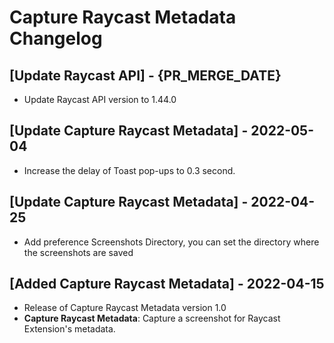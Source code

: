 # Capture Raycast Metadata Changelog

## [Update Raycast API] - {PR_MERGE_DATE}

- Update Raycast API version to 1.44.0

## [Update Capture Raycast Metadata] - 2022-05-04

- Increase the delay of Toast pop-ups to 0.3 second.

## [Update Capture Raycast Metadata] - 2022-04-25

- Add preference Screenshots Directory, you can set the directory where the screenshots are saved

## [Added Capture Raycast Metadata] - 2022-04-15

- Release of Capture Raycast Metadata version 1.0
- **Capture Raycast Metadata**: Capture a screenshot for Raycast Extension's metadata.
